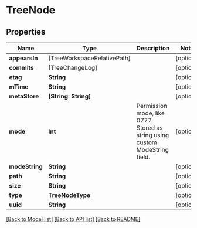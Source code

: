 # TreeNode

## Properties
Name | Type | Description | Notes
------------ | ------------- | ------------- | -------------
**appearsIn** | [TreeWorkspaceRelativePath] |  | [optional] 
**commits** | [TreeChangeLog] |  | [optional] 
**etag** | **String** |  | [optional] 
**mTime** | **String** |  | [optional] 
**metaStore** | **[String: String]** |  | [optional] 
**mode** | **Int** | Permission mode, like 0777. Stored as string using custom ModeString field. | [optional] 
**modeString** | **String** |  | [optional] 
**path** | **String** |  | [optional] 
**size** | **String** |  | [optional] 
**type** | [**TreeNodeType**](TreeNodeType.md) |  | [optional] 
**uuid** | **String** |  | [optional] 

[[Back to Model list]](../README.md#documentation-for-models) [[Back to API list]](../README.md#documentation-for-api-endpoints) [[Back to README]](../README.md)



